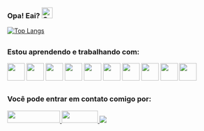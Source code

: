 ### Opa! Eai? <img alt="Gui-pic" height="25" src="https://media.tenor.com/SNL9_xhZl9oAAAAj/waving-hand-joypixels.gif">


[![Top Langs](https://github-readme-stats.vercel.app/api/top-langs/?username=guilhermeblmr&layout=compact&show_icons=true&theme=radical)](https://github.com/guilhermeblmr/github-readme-stats)

##

### Estou aprendendo e trabalhando com:

<div>
  <img src="https://cdn.jsdelivr.net/gh/devicons/devicon/icons/html5/html5-original.svg" loading="lazy" height="40"/>
  <img src="https://cdn.jsdelivr.net/gh/devicons/devicon/icons/css3/css3-original.svg" loading="lazy" height="40"/>
  <img src="https://cdn.jsdelivr.net/gh/devicons/devicon/icons/javascript/javascript-original.svg" loading="lazy" height="40"/>
  <img src="https://cdn.jsdelivr.net/gh/devicons/devicon/icons/bootstrap/bootstrap-original.svg" loading="lazy" height="40"/>
  <img src="https://cdn.jsdelivr.net/gh/devicons/devicon@latest/icons/tailwindcss/tailwindcss-original.svg" loading="lazy" height="40"/>
  <img src="https://cdn.jsdelivr.net/gh/devicons/devicon@latest/icons/laravel/laravel-original.svg" loading="lazy" height="40"/>
  <img src="https://cdn.jsdelivr.net/gh/devicons/devicon@latest/icons/php/php-original.svg" loading="lazy" height="40"/>
  <img src="https://cdn.jsdelivr.net/gh/devicons/devicon@latest/icons/codeigniter/codeigniter-plain.svg" loading="lazy" height="40"/>
  <img src="https://cdn.jsdelivr.net/gh/devicons/devicon@latest/icons/mysql/mysql-original.svg" loading="lazy" height="40"/>
  <img src="https://cdn.jsdelivr.net/gh/devicons/devicon@latest/icons/vscode/vscode-original.svg" loading="lazy" height="40"/>
</div>

##

### Você pode entrar em contato comigo por:

<div>
  <a href="https://www.instagram.com/guilhermeblmr">
    <img src="https://res.cloudinary.com/practicaldev/image/fetch/s--Sg7TEMKA--/c_limit%2Cf_auto%2Cfl_progressive%2Cq_auto%2Cw_880/https://img.shields.io/badge/Instagram-E4405F%3Fstyle%3Dfor-the-badge%26logo%3Dinstagram%26logoColor%3Dwhite" loading="lazy" width="121" height="28">
  </a>
  <a href="mailto:guilhermbloem@gmail.com">
    <img src="https://img.shields.io/badge/-Gmail-%23333?style=for-the-badge&logo=gmail&logoColor=white" loading="lazy" width="83" height="28">
  </a>
  <a href="https://www.linkedin.com/in/guilherme-bloemer" target="_blank"><img src="https://img.shields.io/badge/-LinkedIn-%230077B5?style=for-the-badge&logo=linkedin&logoColor=white" target="_blank"></a> 
</div>
  
